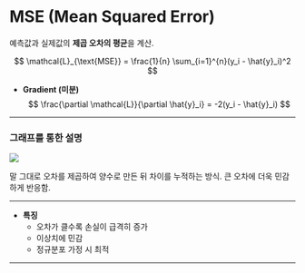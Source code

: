 
# MSE (Mean Squared Error)

예측값과 실제값의 **제곱 오차의 평균**을 계산.

$$
\mathcal{L}_{\text{MSE}} = \frac{1}{n} \sum_{i=1}^{n}(y_i - \hat{y}_i)^2
$$

- **Gradient (미분)**  
  $$
  \frac{\partial \mathcal{L}}{\partial \hat{y}_i} = -2(y_i - \hat{y}_i)
  $$

---
### 그래프를 통한 설명

<img src="../../../imgs/MSE-0.avif">

말 그대로 오차를 제곱하여 양수로 만든 뒤 차이를 누적하는 방식.
큰 오차에 더욱 민감하게 반응함. 

---
- **특징**
  - 오차가 클수록 손실이 급격히 증가
  - 이상치에 민감
  - 정규분포 가정 시 최적

---